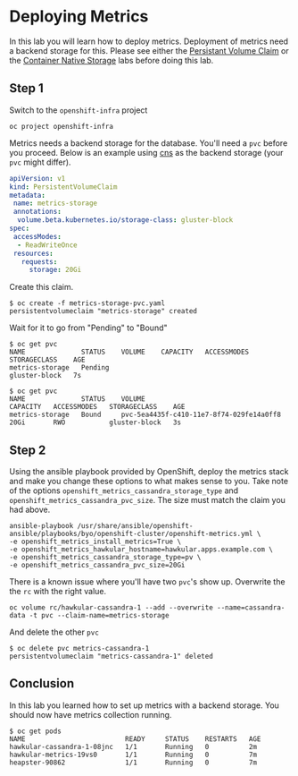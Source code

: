 # Deploying Metrics

In this lab you will learn how to deploy metrics. Deployment of metrics need a backend storage for this. Please see either the [Persistant Volume Claim](creating_persistent_volume.md) or the [Container Native Storage](cns.md) labs before doing this lab.

## Step 1

Switch to the `openshift-infra` project

```
oc project openshift-infra
```

Metrics needs a backend storage for the database. You'll need a `pvc` before you proceed. Below is an example using [cns](cns.md) as the backend storage (your `pvc` might differ).

```yaml
apiVersion: v1
kind: PersistentVolumeClaim
metadata:
 name: metrics-storage
 annotations:
  volume.beta.kubernetes.io/storage-class: gluster-block
spec:
 accessModes:
  - ReadWriteOnce
 resources:
   requests:
     storage: 20Gi
```

Create this claim.

```
$ oc create -f metrics-storage-pvc.yaml
persistentvolumeclaim "metrics-storage" created
```

Wait for it to go from "Pending" to "Bound"
```
$ oc get pvc
NAME              STATUS    VOLUME    CAPACITY   ACCESSMODES   STORAGECLASS    AGE
metrics-storage   Pending                                      gluster-block   7s

$ oc get pvc
NAME              STATUS    VOLUME                                     CAPACITY   ACCESSMODES   STORAGECLASS    AGE
metrics-storage   Bound     pvc-5ea4435f-c410-11e7-8f74-029fe14a0ff8   20Gi       RWO           gluster-block   3s
```

## Step 2

Using the ansible playbook provided by OpenShift, deploy the metrics stack and make you change these options to what makes sense to you. Take note of the options `openshift_metrics_cassandra_storage_type` and `openshift_metrics_cassandra_pvc_size`. The size must match the claim you had above.

```
ansible-playbook /usr/share/ansible/openshift-ansible/playbooks/byo/openshift-cluster/openshift-metrics.yml \
-e openshift_metrics_install_metrics=True \
-e openshift_metrics_hawkular_hostname=hawkular.apps.example.com \
-e openshift_metrics_cassandra_storage_type=pv \
-e openshift_metrics_cassandra_pvc_size=20Gi
```

There is a known issue where you'll have two `pvc`'s show up. Overwrite the the `rc` with the right value. 
```
oc volume rc/hawkular-cassandra-1 --add --overwrite --name=cassandra-data -t pvc --claim-name=metrics-storage
```

And delete the other `pvc`
```
$ oc delete pvc metrics-cassandra-1
persistentvolumeclaim "metrics-cassandra-1" deleted
```

## Conclusion

In this lab you learned how to set up metrics with a backend storage. You should now have metrics collection running.

```
$ oc get pods
NAME                         READY     STATUS    RESTARTS   AGE
hawkular-cassandra-1-08jnc   1/1       Running   0          2m
hawkular-metrics-19vs0       1/1       Running   0          7m
heapster-90862               1/1       Running   0          7m
```
